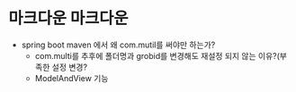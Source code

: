 # 마크다운 마크다운

- spring boot maven 에서 왜 com.mutil를 써야만 하는가?
    - com.multi를 추후에 폴더명과 grobid를 변경해도 재설정 되지 않는 이유?(부족한 설정 변경?
    - ModelAndView 기능